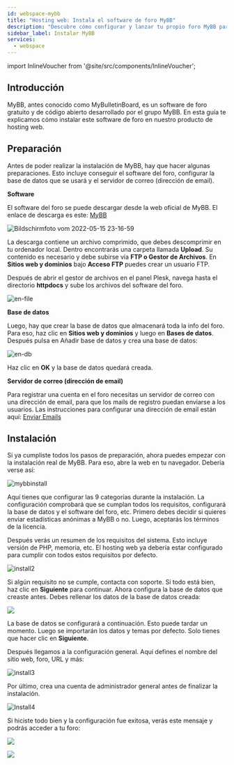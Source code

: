 ```yaml
---
id: webspace-mybb
title: "Hosting web: Instala el software de foro MyBB"
description: "Descubre cómo configurar y lanzar tu propio foro MyBB para crear una comunidad online súper activa → Aprende más ahora"
sidebar_label: Instalar MyBB
services:
  - webspace
---
```


import InlineVoucher from '@site/src/components/InlineVoucher';

## Introducción

MyBB, antes conocido como MyBulletinBoard, es un software de foro gratuito y de código abierto desarrollado por el grupo MyBB. En esta guía te explicamos cómo instalar este software de foro en nuestro producto de hosting web.

<InlineVoucher />

## Preparación

Antes de poder realizar la instalación de MyBB, hay que hacer algunas preparaciones. Esto incluye conseguir el software del foro, configurar la base de datos que se usará y el servidor de correo (dirección de email).

**Software**

El software del foro se puede descargar desde la web oficial de MyBB. El enlace de descarga es este: [MyBB](https://mybb.com/download/)

![Bildschirmfoto vom 2022-05-15 23-16-59](https://screensaver01.zap-hosting.com/index.php/s/s8kbtNFq6c79SoH/preview)

La descarga contiene un archivo comprimido, que debes descomprimir en tu ordenador local. Dentro encontrarás una carpeta llamada **Upload**. Su contenido es necesario y debe subirse vía **FTP o Gestor de Archivos**. En **Sitios web y dominios** bajo **Acceso FTP** puedes crear un usuario FTP.

Después de abrir el gestor de archivos en el panel Plesk, navega hasta el directorio **httpdocs** y sube los archivos del software del foro.

![en-file](https://screensaver01.zap-hosting.com/index.php/s/x9oWpWCzrtB87e7/preview)

**Base de datos**

Luego, hay que crear la base de datos que almacenará toda la info del foro. Para eso, haz clic en **Sitios web y dominios** y luego en **Bases de datos**. Después pulsa en Añadir base de datos y crea una base de datos:

![en-db](https://screensaver01.zap-hosting.com/index.php/s/f3dwjM5qxQQpzd6/preview)

Haz clic en **OK** y la base de datos quedará creada.

**Servidor de correo (dirección de email)**

Para registrar una cuenta en el foro necesitas un servidor de correo con una dirección de email, para que los mails de registro puedan enviarse a los usuarios. Las instrucciones para configurar una dirección de email están aquí: [Enviar Emails](webspace-plesk-sendmail.md)

## Instalación

Si ya cumpliste todos los pasos de preparación, ahora puedes empezar con la instalación real de MyBB. Para eso, abre la web en tu navegador. Debería verse así:

![mybbinstall](https://screensaver01.zap-hosting.com/index.php/s/DzgRZMBFotTgsXZ/preview)

Aquí tienes que configurar las 9 categorías durante la instalación. La configuración comprobará que se cumplan todos los requisitos, configurará la base de datos y el software del foro, etc. Primero debes decidir si quieres enviar estadísticas anónimas a MyBB o no. Luego, aceptarás los términos de la licencia.

Después verás un resumen de los requisitos del sistema. Esto incluye versión de PHP, memoria, etc. El hosting web ya debería estar configurado para cumplir con todos estos requisitos por defecto.

![install2](https://screensaver01.zap-hosting.com/index.php/s/fTJQGRADn5SF62C/preview)

Si algún requisito no se cumple, contacta con soporte. Si todo está bien, haz clic en **Siguiente** para continuar. Ahora configura la base de datos que creaste antes. Debes rellenar los datos de la base de datos creada:

![](https://screensaver01.zap-hosting.com/index.php/s/GaRZiSizcYCMX3Z/preview)

La base de datos se configurará a continuación. Esto puede tardar un momento. Luego se importarán los datos y temas por defecto. Solo tienes que hacer clic en **Siguiente**.

Después llegamos a la configuración general. Aquí defines el nombre del sitio web, foro, URL y más:

![install3](https://screensaver01.zap-hosting.com/index.php/s/asEA4KqtZGaN65A/preview)

Por último, crea una cuenta de administrador general antes de finalizar la instalación.

![Install4](https://screensaver01.zap-hosting.com/index.php/s/3T6NMLYyMnb4pja/preview)

Si hiciste todo bien y la configuración fue exitosa, verás este mensaje y podrás acceder a tu foro:

![](https://screensaver01.zap-hosting.com/index.php/s/9N2jBCbzEYe2iyn/preview)

![](https://screensaver01.zap-hosting.com/index.php/s/g9iecMjiDX4GoqP/preview)

<InlineVoucher />
